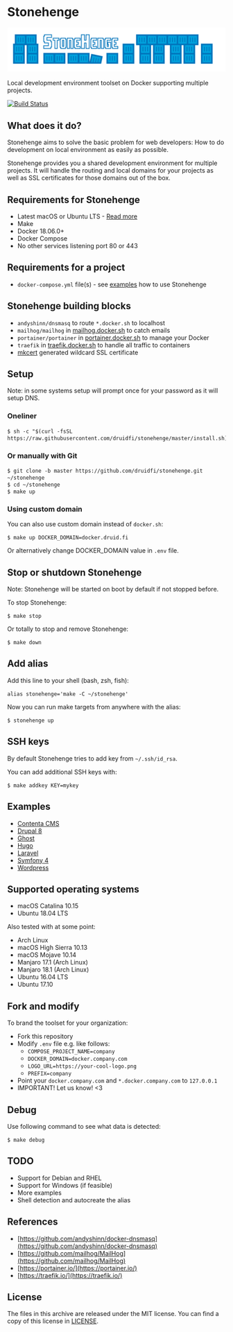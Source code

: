 # Stonehenge

![Stonehenge logo](logos/stonehenge_logo_wide.svg)

Local development environment toolset on Docker supporting multiple projects.

[![Build Status](https://travis-ci.org/druidfi/stonehenge.svg?branch=master)](https://travis-ci.org/druidfi/stonehenge)

## What does it do?

Stonehenge aims to solve the basic problem for web developers: How to do development on local environment as easily as
possible.

Stonehenge provides you a shared development environment for multiple projects. It will handle the routing and local
domains for your projects as well as SSL certificates for those domains out of the box.

## Requirements for Stonehenge

- Latest macOS or Ubuntu LTS - [Read more](#supported-operating-systems)
- Make
- Docker 18.06.0+
- Docker Compose
- No other services listening port 80 or 443

## Requirements for a project

- `docker-compose.yml` file(s) - see [examples](#examples) how to use Stonehenge

## Stonehenge building blocks

- `andyshinn/dnsmasq` to route `*.docker.sh` to localhost
- `mailhog/mailhog` in [mailhog.docker.sh](https://mailhog.docker.sh) to catch emails
- `portainer/portainer` in [portainer.docker.sh](https://portainer.docker.sh) to manage your Docker
- `traefik` in [traefik.docker.sh](https://traefik.docker.sh) to handle all traffic to containers
- [mkcert](https://github.com/FiloSottile/mkcert) generated wildcard SSL certificate

## Setup

Note: in some systems setup will prompt once for your password as it will setup DNS.

### Oneliner

```
$ sh -c "$(curl -fsSL https://raw.githubusercontent.com/druidfi/stonehenge/master/install.sh)"
```

### Or manually with Git

```
$ git clone -b master https://github.com/druidfi/stonehenge.git ~/stonehenge
$ cd ~/stonehenge
$ make up
```

### Using custom domain

You can also use custom domain instead of `docker.sh`:

```
$ make up DOCKER_DOMAIN=docker.druid.fi
```

Or alternatively change DOCKER_DOMAIN value in `.env` file.

## Stop or shutdown Stonehenge

Note: Stonehenge will be started on boot by default if not stopped before.

To stop Stonehenge:

```
$ make stop
```

Or totally to stop and remove Stonehenge:

```
$ make down
```

## Add alias

Add this line to your shell (bash, zsh, fish):

```
alias stonehenge='make -C ~/stonehenge'
```

Now you can run make targets from anywhere with the alias:

```
$ stonehenge up
```

## SSH keys

By default Stonehenge tries to add key from `~/.ssh/id_rsa`.

You can add additional SSH keys with:

```
$ make addkey KEY=mykey
```

## Examples

- [Contenta CMS](examples/contentacms)
- [Drupal 8](examples/drupal8)
- [Ghost](examples/ghost)
- [Hugo](examples/hugo)
- [Laravel](examples/laravel)
- [Symfony 4](examples/symfony)
- [Wordpress](examples/wordpress)

## Supported operating systems

- macOS Catalina 10.15
- Ubuntu 18.04 LTS

Also tested with at some point:

- Arch Linux
- macOS High Sierra 10.13
- macOS Mojave 10.14
- Manjaro 17.1 (Arch Linux)
- Manjaro 18.1 (Arch Linux)
- Ubuntu 16.04 LTS
- Ubuntu 17.10

## Fork and modify

To brand the toolset for your organization:

- Fork this repository
- Modify `.env` file e.g. like follows:
  - `COMPOSE_PROJECT_NAME=company`
  - `DOCKER_DOMAIN=docker.company.com`
  - `LOGO_URL=https://your-cool-logo.png`
  - `PREFIX=company`
- Point your `docker.company.com` and `*.docker.company.com` to `127.0.0.1`
- IMPORTANT! Let us know! <3

## Debug

Use following command to see what data is detected:

```
$ make debug
```

## TODO

- Support for Debian and RHEL
- Support for Windows (if feasible)
- More examples
- Shell detection and autocreate the alias

## References

- [https://github.com/andyshinn/docker-dnsmasq](https://github.com/andyshinn/docker-dnsmasq)
- [https://github.com/mailhog/MailHog](https://github.com/mailhog/MailHog)
- [https://portainer.io/](https://portainer.io/)
- [https://traefik.io/](https://traefik.io/)

## License

The files in this archive are released under the MIT license. You can find a copy of this license in [LICENSE](LICENSE).
